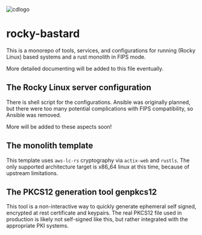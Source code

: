 ![cdlogo](https://carefuldata.com/images/cdlogo.png)

# rocky-bastard

This is a monorepo of tools, services, and configurations for running (Rocky Linux) based systems and a rust monolith in FIPS mode.

More detailed documenting will be added to this file eventually.

## The Rocky Linux server configuration

There is shell script for the configurations. Ansible was originally planned, but there were too many potential complications with FIPS compatibility, so Ansible was removed.

More will be added to these aspects soon!

## The monolith template

This template uses `aws-lc-rs` cryptography via `actix-web` and `rustls`. The only supported architecture target is x86_64 linux at this time, because of upstream limitations.  

## The PKCS12 generation tool genpkcs12

This tool is a non-interactive way to quickly generate ephemeral self signed, encrypted at rest certificate and keypairs.
The real PKCS12 file used in production is likely not self-signed like this, but rather integrated with
the appropriate PKI systems.
